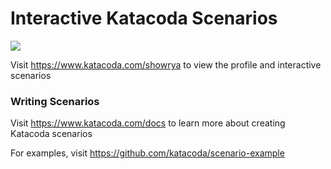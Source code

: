 # Interactive Katacoda Scenarios

[![](http://shields.katacoda.com/katacoda/showrya/count.svg)](https://www.katacoda.com/showrya "Get your profile on Katacoda.com")

Visit https://www.katacoda.com/showrya to view the profile and interactive scenarios

### Writing Scenarios
Visit https://www.katacoda.com/docs to learn more about creating Katacoda scenarios

For examples, visit https://github.com/katacoda/scenario-example
